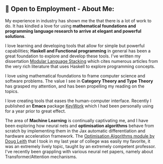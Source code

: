 ## 🔎 Open to Employment - About Me:
My experience in industry has shown me the that there is a lot of work to do. It has kindled a love for using **mathematical foundations and programming language research to arrive at elegant and powerful solutions**.
   
I love learning and developing tools that allow for simple but powerful capabilities; **Haskell and Functional programming** in general has been a great foundation to explore and develop these tools. I've written my dissertation [Modular Language Stacking](https://github.com/ErnestKz/Dissertation-ModularLanguageStacking/blob/main/Dissertation.pdf) which cites numerous articles from the very rich literature that uses Haskell to explore programming concepts.
   
I love using mathematical foundations to frame computer science and software problems. The value I see in **Category Theory and Type Theory** has grasped my attention, and has been propelling my reading on the topics.
  
I love creating tools that eases the human-computer interface. Recently I published an **Emacs** package [KeyWork](https://github.com/ErnestKz/KeyWork) which I had been personally using for a year prior to great effect.
  
The area of **Machine Learning** is continually captivating me, and I have been exploring how neural nets and **optimisation algorithms** behave from scratch by implementing them in the Jax automatic differentiation and hardware acceleration framework. The [Optimisation Algorithms module by Doug Leith](https://www.scss.tcd.ie/Doug.Leith/CS7DS2/) that I took in my last year of college was easily my favorite, it was an extremely lively topic, taught by an extremely competent professor. I've recently been grappling with various neural net papers, namely about Transformer/Attention mechanisms.
